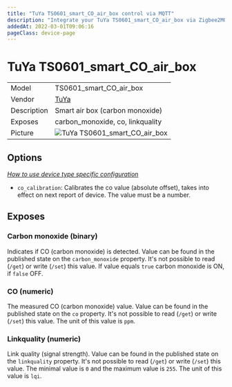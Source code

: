 ```yaml
---
title: "TuYa TS0601_smart_CO_air_box control via MQTT"
description: "Integrate your TuYa TS0601_smart_CO_air_box via Zigbee2MQTT with whatever smart home infrastructure you are using without the vendor's bridge or gateway."
addedAt: 2022-03-01T09:06:16
pageClass: device-page
---
```


<!-- !!!! -->
<!-- ATTENTION: This file is auto-generated through docgen! -->
<!-- You can only edit the "Notes"-Section between the two comment lines "Notes BEGIN" and "Notes END". -->
<!-- Do not use h1 or h2 heading within "## Notes"-Section. -->
<!-- !!!! -->

# TuYa TS0601_smart_CO_air_box

|     |     |
|-----|-----|
| Model | TS0601_smart_CO_air_box  |
| Vendor  | [TuYa](/supported-devices/#v=TuYa)  |
| Description | Smart air box (carbon monoxide) |
| Exposes | carbon_monoxide, co, linkquality |
| Picture | ![TuYa TS0601_smart_CO_air_box](https://www.zigbee2mqtt.io/images/devices/TS0601_smart_CO_air_box.jpg) |


<!-- Notes BEGIN: You can edit here. Add "## Notes" headline if not already present. -->


<!-- Notes END: Do not edit below this line -->



## Options
*[How to use device type specific configuration](../guide/configuration/devices-groups.md#specific-device-options)*

* `co_calibration`: Calibrates the co value (absolute offset), takes into effect on next report of device. The value must be a number.


## Exposes

### Carbon monoxide (binary)
Indicates if CO (carbon monoxide) is detected.
Value can be found in the published state on the `carbon_monoxide` property.
It's not possible to read (`/get`) or write (`/set`) this value.
If value equals `true` carbon monoxide is ON, if `false` OFF.

### CO (numeric)
The measured CO (carbon monoxide) value.
Value can be found in the published state on the `co` property.
It's not possible to read (`/get`) or write (`/set`) this value.
The unit of this value is `ppm`.

### Linkquality (numeric)
Link quality (signal strength).
Value can be found in the published state on the `linkquality` property.
It's not possible to read (`/get`) or write (`/set`) this value.
The minimal value is `0` and the maximum value is `255`.
The unit of this value is `lqi`.

